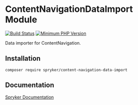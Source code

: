 # ContentNavigationDataImport Module
[![Build Status](https://travis-ci.org/spryker/content-navigation-data-import.svg)](https://travis-ci.org/spryker/content-navigation-data-import)
[![Minimum PHP Version](https://img.shields.io/badge/php-%3E%3D%207.3-8892BF.svg)](https://php.net/)

Data importer for ContentNavigation.

## Installation

```
composer require spryker/content-navigation-data-import
```

## Documentation

[Spryker Documentation](https://academy.spryker.com/developing_with_spryker/module_guide/modules.html)
